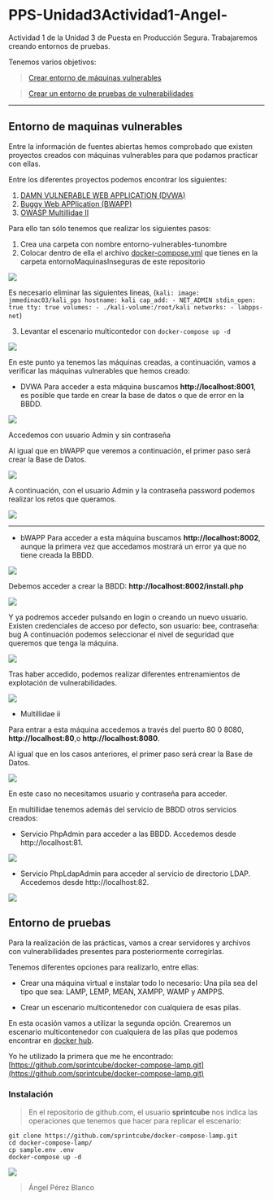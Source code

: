 # PPS-Unidad3Actividad1-Angel-

Actividad 1 de la Unidad 3 de Puesta en Producción Segura. Trabajaremos creando entornos de pruebas.

Tenemos varios objetivos:

> [Crear entorno de máquinas vulnerables](#Entorno-de-maquinas-vulnerables)

> [Crear un entorno de pruebas de vulnerabilidades](#Entorno-de-pruebas)

---
## Entorno de maquinas vulnerables

Entre la información de fuentes abiertas hemos comprobado que existen proyectos creados con máquinas vulnerables para que podamos practicar con ellas.


Entre los diferentes proyectos podemos encontrar los siguientes:

1. [DAMN VULNERABLE WEB APPLICATION \(DVWA\)](https://github.com/digininja/DVWA/blob/master/README.es.md) 
2. [Buggy Web APPlication \(BWAPP\)](http://www.itsecgames.com/) 
3. [OWASP Multillidae II](https://owasp.org/www-project-mutillidae-ii/)

Para ello tan sólo tenemos que realizar los siguientes pasos:

1. Crea una carpeta con nombre entorno-vulnerables-tunombre
2. Colocar dentro de ella el archivo [docker-compose.yml](./entornoMaquinasInseguras/docker-compose.yml) que tienes en la carpeta entornoMaquinasInseguras de este repositorio

![](Images/img1.png)

Es necesario eliminar las siguientes líneas, (```kali:
    image: jmmedinac03/kali_pps
    hostname: kali
    cap_add:
      - NET_ADMIN
    stdin_open: true
    tty: true
    volumes:
      - ./kali-volume:/root/kali
    networks:
      - labpps-net```)
  
3. Levantar el escenario multicontedor con `docker-compose up -d`

![](Images/img2.png)


En este punto ya tenemos las máquinas creadas, a continuación, vamos a verificar las máquinas vulnerables que hemos creado:

- DVWA
Para acceder a esta máquina buscamos __http://localhost:8001__, es posible que tarde en crear la base de datos o que de error en la BBDD.

![](Images/img6.png)

Accedemos con usuario Admin y sin contraseña

Al igual que en bWAPP que veremos a continuación, el primer paso será crear la Base de Datos.

![](Images/img7.png)

A continuación, con el usuario Admin y la contraseña password podemos realizar los retos que queramos.

![](Images/img8.png)

---

- bWAPP
Para acceder a esta máquina buscamos __http://localhost:8002__, aunque la primera vez que accedamos mostrará un error ya que no tiene creada la BBDD.

![](Images/img9.png)


Debemos acceder a crear la BBDD: __http://localhost:8002/install.php__

![](Images/img10.png)

Y ya podremos acceder pulsando en login o creando un nuevo usuario. 
Existen credenciales de acceso por defecto, son usuario: bee, contraseña: bug
A continuación podemos seleccionar el nivel de seguridad que queremos que tenga la máquina.

![](Images/img11.png)

Tras haber accedido, podemos realizar diferentes entrenamientos de explotación de vulnerabilidades.

![](Images/img12.png)


- Multillidae ii

Para entrar a esta máquina accedemos a través del puerto 80 0 8080, __http://localhost:80__,o __http://localhost:8080__.

Al igual que en los casos anteriores, el primer paso será crear la Base de Datos.

![](Images/img5.png)

En este caso no necesitamos usuario y contraseña para acceder.

En multillidae tenemos además del servicio de BBDD otros servicios creados:

* Servicio PhpAdmin para acceder a las BBDD.
  Accedemos desde http://localhost:81. 

![](Images/img3.png)

* Servicio PhpLdapAdmin para acceder al servicio de directorio LDAP.
  Accedemos desde http://localhost:82. 

![](Images/img4.png)

    
## Entorno de pruebas

Para la realización de las prácticas, vamos a crear servidores y archivos con vulnerabilidades presentes para posteriormente corregirlas.

Tenemos diferentes opciones para realizarlo, entre ellas:

- Crear una máquina virtual e instalar todo lo necesario: Una pila sea del tipo que sea: LAMP, LEMP, MEAN, XAMPP, WAMP y AMPPS.

- Crear un escenario multicontenedor con cualquiera de esas pilas.

En esta ocasión vamos a utilizar la segunda opción. Crearemos un escenario multicontenedor con cualquiera de las pilas que podemos encontrar en [docker hub](https://hub.docker.com). 

Yo he utilizado la primera que me he encontrado:[https://github.com/sprintcube/docker-compose-lamp.git](https://github.com/sprintcube/docker-compose-lamp.git)


### Instalación
> En el repositorio de github.com, el usuario __sprintcube__ nos indica las operaciones que tenemos que hacer para replicar el escenario:

```shell
git clone https://github.com/sprintcube/docker-compose-lamp.git
cd docker-compose-lamp/
cp sample.env .env
docker-compose up -d
```

![](Images/img13.png)






> Ángel Pérez Blanco
